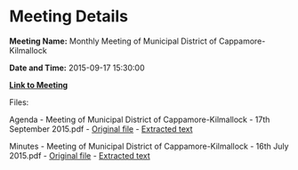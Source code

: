 # Meeting Details

**Meeting Name:** Monthly Meeting of Municipal District of Cappamore-Kilmallock

**Date and Time:** 2015-09-17 15:30:00

**[Link to Meeting](https://www.limerick.ie/council/whats-on/monthly-meeting-municipal-district-cappamore-kilmallock-19)**

Files: 

Agenda - Meeting of Municipal District of Cappamore-Kilmallock - 17th September 2015.pdf - [Original file](https://www.limerick.ie/sites/default/files/media/documents/2017-06/Agenda%20-%20Meeting%20of%20Municipal%20District%20of%20Cappamore-Kilmallock%20-%2017th%20September%202015.pdf) - [Extracted text](./Agenda%20-%20Meeting%20of%20Municipal%20District%20of%20Cappamore-Kilmallock%20-%2017th%20September%202015.md)

Minutes - Meeting of Municipal District of Cappamore-Kilmallock - 16th July 2015.pdf - [Original file](https://www.limerick.ie/sites/default/files/media/documents/2017-06/Minutes%20-%20Meeting%20of%20Municipal%20District%20of%20Cappamore-Kilmallock%20-%2016th%20July%202015.pdf) - [Extracted text](./Minutes%20-%20Meeting%20of%20Municipal%20District%20of%20Cappamore-Kilmallock%20-%2016th%20July%202015.md)


